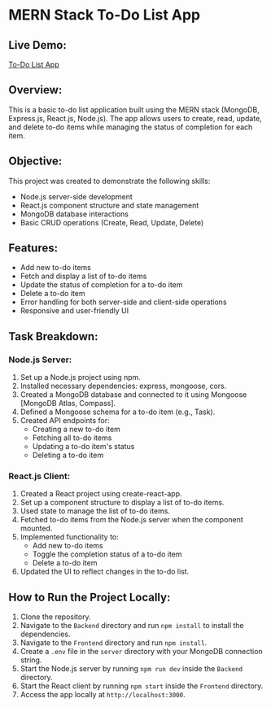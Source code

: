 
# MERN Stack To-Do List App

## Live Demo:
[To-Do List App](https://todo-list-app-theta-ten.vercel.app/)

## Overview:
This is a basic to-do list application built using the MERN stack (MongoDB, Express.js, React.js, Node.js). The app allows users to create, read, update, and delete to-do items while managing the status of completion for each item.

## Objective:
This project was created to demonstrate the following skills:
- Node.js server-side development
- React.js component structure and state management
- MongoDB database interactions
- Basic CRUD operations (Create, Read, Update, Delete)

## Features:
- Add new to-do items
- Fetch and display a list of to-do items
- Update the status of completion for a to-do item
- Delete a to-do item
- Error handling for both server-side and client-side operations
- Responsive and user-friendly UI

## Task Breakdown:
### Node.js Server:
1. Set up a Node.js project using npm.
2. Installed necessary dependencies: express, mongoose, cors.
3. Created a MongoDB database and connected to it using Mongoose [MongoDB Atlas, Compass].
4. Defined a Mongoose schema for a to-do item (e.g., Task).
5. Created API endpoints for:
   - Creating a new to-do item
   - Fetching all to-do items
   - Updating a to-do item's status
   - Deleting a to-do item

### React.js Client:
1. Created a React project using create-react-app.
2. Set up a component structure to display a list of to-do items.
3. Used state to manage the list of to-do items.
4. Fetched to-do items from the Node.js server when the component mounted.
5. Implemented functionality to:
   - Add new to-do items
   - Toggle the completion status of a to-do item
   - Delete a to-do item
6. Updated the UI to reflect changes in the to-do list.

## How to Run the Project Locally:
1. Clone the repository.
2. Navigate to the `Backend` directory and run `npm install` to install the dependencies.
3. Navigate to the `Frontend` directory and run `npm install`.
4. Create a `.env` file in the `server` directory with your MongoDB connection string.
5. Start the Node.js server by running `npm run dev` inside the `Backend` directory.
6. Start the React client by running `npm start` inside the `Frontend` directory.
7. Access the app locally at `http://localhost:3000`.

